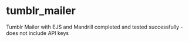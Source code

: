 # tumblr_mailer
Tumblr Mailer with EJS and Mandrill completed and tested successfully - does not include API keys
